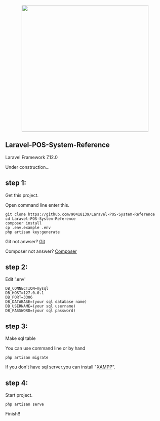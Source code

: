 <p align="center"><img src="https://res.cloudinary.com/dtfbvvkyp/image/upload/v1566331377/laravel-logolockup-cmyk-red.svg" width="400"></p>

## Laravel-POS-System-Reference

Laravel Framework 7.12.0

Under construction...

## step 1:

Get this project.

Open command line enter this.

```
git clone https://github.com/90418139/Laravel-POS-System-Reference
cd Laravel-POS-System-Reference
composer install
cp .env.example .env
php artisan key:generate
``` 

Git not anwser? <a href='https://git-scm.com/'>Git</a>

Composer not answer? <a href='https://getcomposer.org/'>Composer</a>

## step 2:

Edit '.env'

```$xslt
DB_CONNECTION=mysql
DB_HOST=127.0.0.1
DB_PORT=3306
DB_DATABASE=(your sql database name)
DB_USERNAME=(your sql username)
DB_PASSWORD=(your sql password)
```

## step 3:

Make sql table

You can use command line or by hand

    php artisan migrate
    
If you don't have sql server.you can install "<a href="https://www.apachefriends.org/download.html">XAMPP</a>".



## step 4:

Start project.

    php artisan serve

Finish!!
